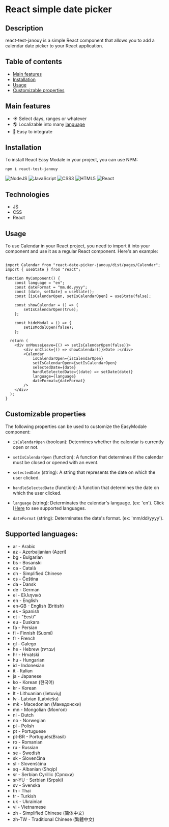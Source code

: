 # React simple date picker

## Description

react-test-janouy is a simple React component that allows you to add a calendar date picker to your React application.

## Table of contents

-   [Main features](#main-features)
-   [Installation](#installation)
-   [Usage](#usage)
-   [Customizable properties](#customizable-properties)

## Main features

-   ☀️ Select days, ranges or whatever
-   🌎 Localizable into many [language](#supported-languages)
-   📄 Easy to integrate

## Installation

To install React Easy Modale in your project, you can use NPM:

```
npm i react-test-janouy

```

![NodeJS](https://img.shields.io/badge/node.js-v16.19.1-6DA55F?style=for-the-badge&logo=node.js&logoColor=white)
![JavaScript](https://img.shields.io/badge/javascript-%23323330.svg?style=for-the-badge&logo=javascript&logoColor=%23F7DF1E)
![CSS3](https://img.shields.io/badge/css3-%231572B6.svg?style=for-the-badge&logo=css3&logoColor=white)
![HTML5](https://img.shields.io/badge/html5-%23E34F26.svg?style=for-the-badge&logo=html5&logoColor=white)
![React](https://img.shields.io/badge/react-v18.2.0-61dafb?style=for-the-badge&logo=react&logoColor=%2361DAFB)

## Technologies

-   JS
-   CSS
-   React

## Usage

To use Calendar in your React project, you need to import it into your component and use it as a regular React component. Here's an example:

```

import Calendar from "react-date-picker-janouy/dist/pages/Calendar";
import { useState } from "react";

function MyComponent() {
    const language = "en";
	const dateFormat = "mm.dd.yyyy";
    const [date, setDate] = useState();
    const [isCalendarOpen, setIsCalendarOpen] = useState(false);

    const showCalendar = () => {
        setIsCalendarOpen(true);
    };

    const hideModal = () => {
        setIsModalOpen(false);
    };

  return (
    <div onMouseLeave={() => setIsCalendarOpen(false)}>
        <div onClick={() => showCalendar()}>Date :</div>
        <Calendar
            isCalendarOpen={isCalendarOpen}
            setIsCalendarOpen={setIsCalendarOpen}
            selectedDate={date}
            handleSelectedDate={(date) => setDate(date)}
            language={language}
            dateFormat={dateFormat}
        />
	</div>
  );
}

```

## Customizable properties

The following properties can be used to customize the EasyModale component:

-   `isCalendarOpen` (boolean): Determines whether the calendar is currently open or not.

-   `setIsCalendarOpen` (function): A function that determines if the calendar must be closed or opened with an event.

-   `selectedDate` (string): A string that represents the date on which the user clicked.

-   `handleSelectedDate` (function): A function that determines the date on which the user clicked.

-   `language` (string): Determinates the calendar's language. (ex: 'en'). Click [[Here](#supported-languages) to see supported languages.

-   `dateFormat` (string): Determinates the date's format. (ex: 'mm/dd/yyyy').

## Supported languages:

-   ar - Arabic
-   az - Azerbaijanian (Azeri)
-   bg - Bulgarian
-   bs - Bosanski
-   ca - Català
-   ch - Simplified Chinese
-   cs - Čeština
-   da - Dansk
-   de - German
-   el - Ελληνικά
-   en - English
-   en-GB - English (British)
-   es - Spanish
-   et - "Eesti"
-   eu - Euskara
-   fa - Persian
-   fi - Finnish (Suomi)
-   fr - French
-   gl - Galego
-   he - Hebrew (עברית)
-   hr - Hrvatski
-   hu - Hungarian
-   id - Indonesian
-   it - Italian
-   ja - Japanese
-   ko - Korean (한국어)
-   kr - Korean
-   lt - Lithuanian (lietuvių)
-   lv - Latvian (Latviešu)
-   mk - Macedonian (Македонски)
-   mn - Mongolian (Монгол)
-   nl - Dutch
-   no - Norwegian
-   pl - Polish
-   pt - Portuguese
-   pt-BR - Português(Brasil)
-   ro - Romanian
-   ru - Russian
-   se - Swedish
-   sk - Slovenčina
-   sl - Slovenščina
-   sq - Albanian (Shqip)
-   sr - Serbian Cyrillic (Српски)
-   sr-YU - Serbian (Srpski)
-   sv - Svenska
-   th - Thai
-   tr - Turkish
-   uk - Ukrainian
-   vi - Vietnamese
-   zh - Simplified Chinese (简体中文)
-   zh-TW - Traditional Chinese (繁體中文)
